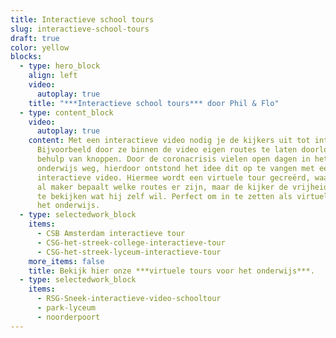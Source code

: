 ```yaml
---
title: Interactieve school tours
slug: interactieve-school-tours
draft: true
color: yellow
blocks:
  - type: hero_block
    align: left
    video:
      autoplay: true
    title: "***Interactieve school tours*** door Phil & Flo"
  - type: content_block
    video:
      autoplay: true
    content: Met een interactieve video nodig je de kijkers uit tot interactie.
      Bijvoorbeeld door ze binnen de video eigen routes te laten doorlopen met
      behulp van knoppen. Door de coronacrisis vielen open dagen in het
      onderwijs weg, hierdoor ontstond het idee dit op te vangen met een
      interactieve video. Hiermee wordt een virtuele tour gecreërd, waarbij je
      al maker bepaalt welke routes er zijn, maar de kijker de vrijheid geeft om
      te bekijken wat hij zelf wil. Perfect om in te zetten als virtuele tour in
      het onderwijs.
  - type: selectedwork_block
    items:
      - CSB Amsterdam interactieve tour
      - CSG-het-streek-college-interactieve-tour
      - CSG-het-streek-lyceum-interactieve-tour
    more_items: false
    title: Bekijk hier onze ***virtuele tours voor het onderwijs***.
  - type: selectedwork_block
    items:
      - RSG-Sneek-interactieve-video-schooltour
      - park-lyceum
      - noorderpoort
---
```


